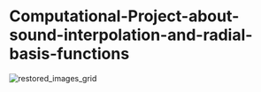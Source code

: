 ﻿# Computational-Project-about-sound-interpolation-and-radial-basis-functions
 ![restored_images_grid](https://github.com/user-attachments/assets/8a42cd88-0c14-4cca-ad1c-0d55876b5633)

